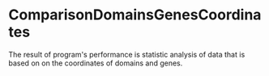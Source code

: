 ComparisonDomainsGenesCoordinates
=================================

The result of program's performance is statistic analysis of data that is based on on the coordinates of domains and genes.
